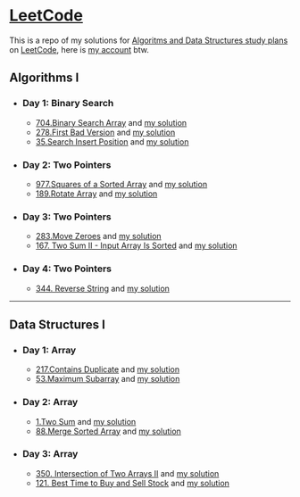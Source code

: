 # [LeetCode](https://leetcode.com/)

This is a repo of my solutions for [Algoritms and Data Structures study plans](https://leetcode.com/study-plan) 
on [LeetCode](https://leetcode.com/), here is [my account](https://leetcode.com/MahmoudAbdullah99/) btw.

## Algorithms I

* ### Day 1: Binary Search
  - [704.Binary Search Array](https://leetcode.com/problems/binary-search/) and [my solution](https://github.com/MahmoudAbdullah99/Problem-Solving/blob/master/LeetCode/Day-001/leetcode-704.Binary-Search.py)
  - [278.First Bad Version](https://leetcode.com/problems/first-bad-version/) and [my solution](https://github.com/MahmoudAbdullah99/Problem-Solving/blob/master/LeetCode/Day-001/leetcode-278.First-Bad-Version.py)
  - [35.Search Insert Position](https://leetcode.com/problems/search-insert-position/) and [my solution](https://github.com/MahmoudAbdullah99/Problem-Solving/blob/master/LeetCode/Day-001/leetcode-35.Search-Insert-Position.py)

* ### Day 2: Two Pointers
  - [977.Squares of a Sorted Array](https://leetcode.com/problems/squares-of-a-sorted-array/) and [my solution](https://github.com/MahmoudAbdullah99/Problem-Solving/blob/master/LeetCode/Day-003/leetcode-977.Squares%20of-a-Sorted-Array.py)
  - [189.Rotate Array](https://leetcode.com/problems/rotate-array/) and [my solution](https://github.com/MahmoudAbdullah99/Problem-Solving/blob/master/LeetCode/Day-003/leetcode-189.Rotate-Array.py)

* ### Day 3: Two Pointers
  - [283.Move Zeroes](https://leetcode.com/problems/move-zeroes/) and [my solution](https://github.com/MahmoudAbdullah99/Problem-Solving/blob/master/LeetCode/Day-005/leetcode-283.Move-Zeroes.py)
  - [167. Two Sum II - Input Array Is Sorted](https://leetcode.com/problems/two-sum-ii-input-array-is-sorted/) and [my solution](https://github.com/MahmoudAbdullah99/Problem-Solving/blob/master/LeetCode/Day-005/leetcode-167.Two-Sum-II-Input-Array-Is-Sorted.py)

* ### Day 4: Two Pointers
  - [344. Reverse String](https://leetcode.com/problems/reverse-string/) and [my solution](https://github.com/MahmoudAbdullah99/Problem-Solving/blob/master/LeetCode/Day-007/leetcode-344.Reverse-String.py)


***

## Data Structures I

* ### Day 1: Array
  - [217.Contains Duplicate](https://leetcode.com/problems/contains-duplicate/) and [my solution](https://github.com/MahmoudAbdullah99/Problem-Solving/blob/master/LeetCode/Day-002/leetcode-217.Contains-Duplicate.py)
  - [53.Maximum Subarray](https://leetcode.com/problems/maximum-subarray/) and [my solution](https://github.com/MahmoudAbdullah99/Problem-Solving/blob/master/LeetCode/Day-002/leetcode-53.Maximum-Subarray.py)

* ### Day 2: Array
  - [1.Two Sum](https://leetcode.com/problems/two-sum/) and [my solution](https://github.com/MahmoudAbdullah99/Problem-Solving/blob/master/LeetCode/Day-004/leetcode-1.Two-Sum.py)
  - [88.Merge Sorted Array](https://leetcode.com/problems/merge-sorted-array/) and [my solution](https://github.com/MahmoudAbdullah99/Problem-Solving/blob/master/LeetCode/Day-004/leetcode-88.Merge-Sorted-Array.py)

* ### Day 3: Array
  - [350. Intersection of Two Arrays II](https://leetcode.com/problems/intersection-of-two-arrays-ii/) and [my solution](https://github.com/MahmoudAbdullah99/Problem-Solving/blob/master/LeetCode/Day-006/leetcode-350.Intersection-of-Two-Arrays-II.py)
  - [121. Best Time to Buy and Sell Stock](https://leetcode.com/problems/best-time-to-buy-and-sell-stock/) and [my solution](https://github.com/MahmoudAbdullah99/Problem-Solving/blob/master/LeetCode/Day-006/leetcode-121.Best-Time-to-Buy-and-Sell-Stock.py)